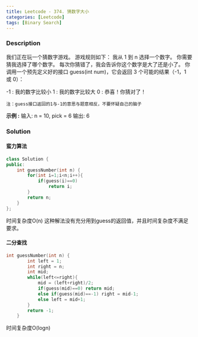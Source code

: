 ```yaml
---
title: Leetcode - 374. 猜数字大小
categories: [Leetcode]
tags: [Binary Search]
---
```


### Description
我们正在玩一个猜数字游戏。 游戏规则如下：
我从 1 到 n 选择一个数字。 你需要猜我选择了哪个数字。
每次你猜错了，我会告诉你这个数字是大了还是小了。
你调用一个预先定义好的接口 guess(int num)，它会返回 3 个可能的结果（-1，1 或 0）：

<!--more-->

-1 : 我的数字比较小
1 : 我的数字比较大
0 : 恭喜！你猜对了！

`注：guess接口返回的1与-1的意思与题意相反，不要怀疑自己的脑子`

**示例 :**
输入: n = 10, pick = 6
输出: 6


### Solution
#### 蛮力算法
```c++
class Solution {
public:
    int guessNumber(int n) {
        for(int i=1;i<n;i++){
            if(guess(i)==0)
                return i;
        }
        return n;
    }
};
```
时间复杂度O(n)
这种解法没有充分用到guess的返回值，并且时间复杂度不满足要求。


#### 二分查找
```c++
int guessNumber(int n) {
        int left = 1;
        int right = n;
        int mid;
        while(left<=right){
            mid = (left+right)/2;
            if(guess(mid)==0) return mid;
            else if(guess(mid)==-1) right = mid-1;
            else left = mid+1;
        }
        return -1;
    }
```
时间复杂度O(logn)



